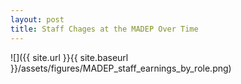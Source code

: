 ```yaml
---
layout: post
title: Staff Chages at the MADEP Over Time
---
```


![]({{ site.url }}{{ site.baseurl }}/assets/figures/MADEP_staff_earnings_by_role.png)
